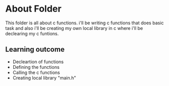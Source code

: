 # About Folder

This folder is all about c functions. i'll be writing c functions that does basic task and also i'll be creating my own local library in c where i'll be declearing my c funtions.

## Learning outcome

* Decleartion of functions
* Defining the functions
* Calling the c functions
* Creating local library "main.h"
